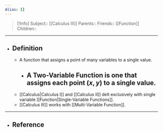 ```yaml
---
Alias: []
---
```

> [!Info]
> Subject:: [[Calculus III]]
> Parents:: 
> Friends:: [[Function]]
> Children:: 
---
- ## Definition
	- A function that assigns a point of many variables to a single value.
		- A Two-Variable Function is one that assigns each point $(x,y)$ to a single value.
			- 
	- [[Calculus|Calculus I]] and [[Calculus II]] delt exclusively with single variable [[Function|Single-Variable Functions]].
	- [[Calculus III]] works with [[Multi-Variable Function]]. 
---
- ## Reference
